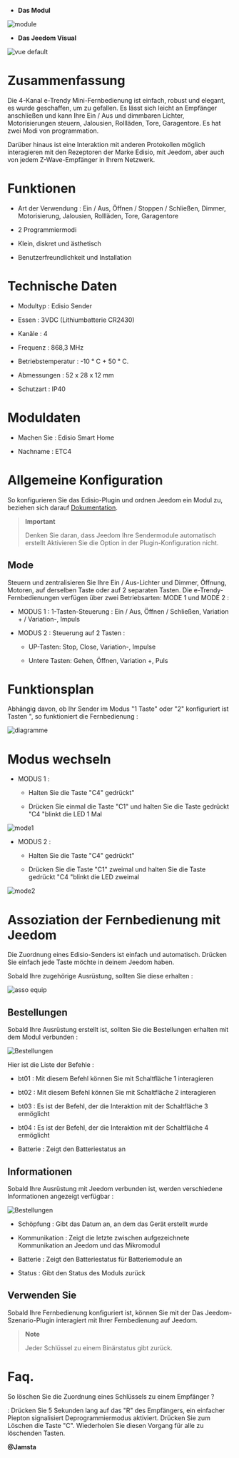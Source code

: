 -   **Das Modul**

![module](images/etc4/module.jpg)

-   **Das Jeedom Visual**

![vue default](images/etc4/vue_default.jpg)

Zusammenfassung 
======

Die 4-Kanal e-Trendy Mini-Fernbedienung ist einfach, robust und elegant,
es wurde geschaffen, um zu gefallen. Es lässt sich leicht an Empfänger anschließen und
kann Ihre Ein / Aus und dimmbaren Lichter, Motorisierungen steuern,
Jalousien, Rollläden, Tore, Garagentore. Es hat zwei Modi von
programmation.

Darüber hinaus ist eine Interaktion mit anderen Protokollen möglich
interagieren mit den Rezeptoren der Marke Edisio, mit Jeedom, aber
auch von jedem Z-Wave-Empfänger in Ihrem Netzwerk.

Funktionen 
=========

-   Art der Verwendung : Ein / Aus, Öffnen / Stoppen / Schließen, Dimmer,
    Motorisierung, Jalousien, Rollläden, Tore, Garagentore

-   2 Programmiermodi

-   Klein, diskret und ästhetisch

-   Benutzerfreundlichkeit und Installation

Technische Daten 
===========================

-   Modultyp : Edisio Sender

-   Essen : 3VDC (Lithiumbatterie CR2430)

-   Kanäle : 4

-   Frequenz : 868,3 MHz

-   Betriebstemperatur : -10 ° C + 50 ° C.

-   Abmessungen : 52 x 28 x 12 mm

-   Schutzart : IP40

Moduldaten 
=================

-   Machen Sie : Edisio Smart Home

-   Nachname : ETC4

Allgemeine Konfiguration 
======================

So konfigurieren Sie das Edisio-Plugin und ordnen Jeedom ein Modul zu,
beziehen sich darauf
[Dokumentation](https://www.jeedom.fr/doc/documentation/plugins/edisio/de_DE/edisio.html).

> **Important**
>
> Denken Sie daran, dass Jeedom Ihre Sendermodule automatisch erstellt
> Aktivieren Sie die Option in der Plugin-Konfiguration nicht.

Mode 
---------

Steuern und zentralisieren Sie Ihre Ein / Aus-Lichter und Dimmer,
Öffnung, Motoren, auf derselben Taste oder auf 2 separaten Tasten. Die
e-Trendy-Fernbedienungen verfügen über zwei Betriebsarten: MODE 1 und MODE 2
:

-   MODUS 1 : 1-Tasten-Steuerung : Ein / Aus, Öffnen / Schließen,
    Variation + / Variation-, Impuls

-   MODUS 2 : Steuerung auf 2 Tasten :

    -   UP-Tasten: Stop, Close, Variation-, Impulse

    -   Untere Tasten: Gehen, Öffnen, Variation +, Puls

Funktionsplan 
===========================

Abhängig davon, ob Ihr Sender im Modus "1 Taste" oder "2" konfiguriert ist
Tasten ", so funktioniert die Fernbedienung :

![diagramme](images/etc4/diagramme.jpg)

Modus wechseln 
===============

-   MODUS 1 :

    -   Halten Sie die Taste "C4" gedrückt"

    -   Drücken Sie einmal die Taste "C1" und halten Sie die Taste gedrückt
        "C4 "blinkt die LED 1 Mal

![mode1](images/etc4/mode1.jpg)

-   MODUS 2 :

    -   Halten Sie die Taste "C4" gedrückt"

    -   Drücken Sie die Taste "C1" zweimal und halten Sie die Taste gedrückt
        "C4 "blinkt die LED zweimal

![mode2](images/etc4/mode2.jpg)

Assoziation der Fernbedienung mit Jeedom 
=======================================

Die Zuordnung eines Edisio-Senders ist einfach und
automatisch. Drücken Sie einfach jede Taste
möchte in deinem Jeedom haben.

Sobald Ihre zugehörige Ausrüstung, sollten Sie diese erhalten :

![asso equip](images/etc4/asso_equip.jpg)

Bestellungen 
---------

Sobald Ihre Ausrüstung erstellt ist, sollten Sie die Bestellungen erhalten
mit dem Modul verbunden :

![Bestellungen](images/etc4/commandes.jpg)

Hier ist die Liste der Befehle :

-   bt01 : Mit diesem Befehl können Sie mit Schaltfläche 1 interagieren

-   bt02 : Mit diesem Befehl können Sie mit Schaltfläche 2 interagieren

-   bt03 : Es ist der Befehl, der die Interaktion mit der Schaltfläche 3 ermöglicht

-   bt04 : Es ist der Befehl, der die Interaktion mit der Schaltfläche 4 ermöglicht

-   Batterie : Zeigt den Batteriestatus an

Informationen 
------------

Sobald Ihre Ausrüstung mit Jeedom verbunden ist, werden verschiedene Informationen angezeigt
verfügbar :

![Bestellungen](images/etc4/infos.jpg)

-   Schöpfung : Gibt das Datum an, an dem das Gerät erstellt wurde

-   Kommunikation : Zeigt die letzte zwischen aufgezeichnete Kommunikation an
    Jeedom und das Mikromodul

-   Batterie : Zeigt den Batteriestatus für Batteriemodule an

-   Status : Gibt den Status des Moduls zurück

Verwenden Sie 
-----------

Sobald Ihre Fernbedienung konfiguriert ist, können Sie mit der
Das Jeedom-Szenario-Plugin interagiert mit Ihrer Fernbedienung auf Jeedom.

> **Note**
>
> Jeder Schlüssel zu einem Binärstatus gibt zurück.

Faq. 
======

So löschen Sie die Zuordnung eines Schlüssels zu einem Empfänger ?

:   Drücken Sie 5 Sekunden lang auf das "R" des Empfängers, ein einfacher Piepton signalisiert
    Deprogrammiermodus aktiviert. Drücken Sie zum Löschen die Taste "C".
    Wiederholen Sie diesen Vorgang für alle zu löschenden Tasten.

**@Jamsta**
